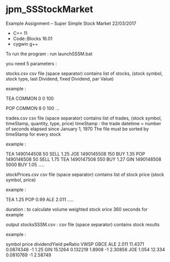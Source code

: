 # jpm_SSStockMarket
Example Assignment – Super Simple Stock Market
22/03/2017

- C++ 11
- Code::Blocks 16.01
- cygwin g++


To run the program :
run launchSSSM.bat

you need 5 parameters :

stocks.csv
csv file (space separator) contains list of stocks,
(stock symbol, stock type, last Dividend, fixed Dividend, par Value)

example :

TEA COMMON 0 0 100

POP COMMON 8 0 100
...

trades.csv
csv file (space separator) contains list of trades,
(stock symbol, timeStamp, quantity, type, price)
timeStamp : the trade datetime = number of seconds elapsed since January 1, 1970
The file must be sorted by timeStamp for every stock

example :

TEA 1490144508 50 SELL 1.25
JOE 1490145508 150 BUY 1.35
POP 1490146508 50 SELL 1.75
TEA 1490147508 550 BUY 1.27
GIN 1490148508 5000 BUY 1.05
.....

stockPrices.csv
csv file (space separator) contains list of stock price
(stock symbol, price)

example :

TEA 1.25
POP 0.99
ALE 2.011
.....

duration :
to calculate volume weighted stock srice
360 seconds for example

output stocksSSSM.csv :
csv file (space separator) contains stock results

example :

symbol price dividendYield peRatio VWSP GBCE
ALE 2.011 11.4371 0.0874348 -1 1.25
GIN 15.1264 0.132219 1.8908 -1 2.30856
JOE 1.054 12.334 0.0810769 -1 2.58749
